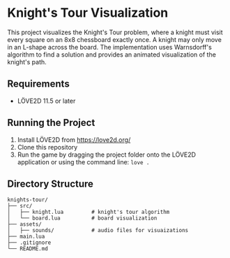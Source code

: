 # Knight's Tour Visualization
This project visualizes the Knight's Tour problem, where a knight must visit every square on an 8x8 chessboard exactly once. A knight may only move in an L-shape across the board. The implementation uses Warnsdorff's algorithm to find a solution and provides an animated visualization of the knight's path.

## Requirements
- LÖVE2D 11.5 or later

## Running the Project
1. Install LÖVE2D from https://love2d.org/
2. Clone this repository
3. Run the game by dragging the project folder onto the LÖVE2D application or using the command line: ```love .```

## Directory Structure
```
knights-tour/
├── src/                   
│   ├── knight.lua         # knight's tour algorithm
│   └── board.lua          # board visualization
├── assets/
│   ├── sounds/            # audio files for visuaizations
├── main.lua
├── .gitignore
└── README.md
```
